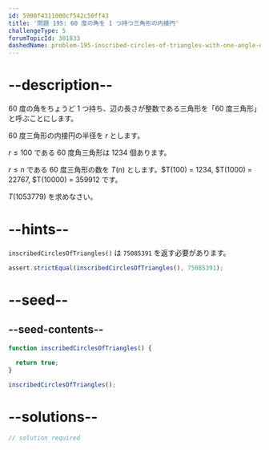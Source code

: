 ```yaml
---
id: 5900f4311000cf542c50ff43
title: '問題 195: 60 度の角を 1 つ持つ三角形の内接円'
challengeType: 5
forumTopicId: 301833
dashedName: problem-195-inscribed-circles-of-triangles-with-one-angle-of-60-degrees
---
```


# --description--

60 度の角をちょうど 1 つ持ち、辺の長さが整数である三角形を「60 度三角形」と呼ぶことにします。

60 度三角形の内接円の半径を $r$ とします。

$r ≤ 100$ である 60 度角三角形は 1234 個あります。

$r ≤ n$ である 60 度三角形の数を $T(n)$ とします。$T(100) = 1234, $T(1000) = 22767, $T(10000) = 359912 です。

$T(1053779)$ を求めなさい。

# --hints--

`inscribedCirclesOfTriangles()` は `75085391` を返す必要があります。

```js
assert.strictEqual(inscribedCirclesOfTriangles(), 75085391);
```

# --seed--

## --seed-contents--

```js
function inscribedCirclesOfTriangles() {

  return true;
}

inscribedCirclesOfTriangles();
```

# --solutions--

```js
// solution required
```
